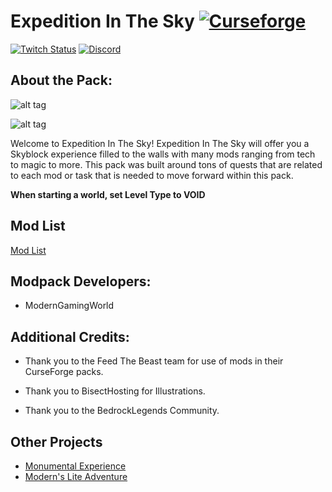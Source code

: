 # Expedition In The Sky [![Curseforge][curseImg]][curseLink]

[![Twitch Status](https://img.shields.io/twitch/status/ModernGamingWorld?label=ModernGamingWorld&style=social)](https://www.twitch.tv/moderngamingworld) [![Discord][discordimg]][discordlink]

[discordImg]: https://img.shields.io/discord/808837174387671090?color=7289DA&label=Discord&style=flat-square

[discordLink]: https://discord.gg/CTbZwZnFpZ

[curseImg]: http://cf.way2muchnoise.eu/325071.svg

[curseLink]: https://www.curseforge.com/minecraft/modpacks/expedition-in-the-sky

## About the Pack:
![alt tag](https://www.bisecthosting.com/images/CF/ES/BH_ES_Header.png)

![alt tag](https://www.bisecthosting.com/images/CF/ES/BH_ES_Insiders.png)


Welcome to Expedition In The Sky! Expedition In The Sky will offer you a Skyblock experience filled to the walls with many mods ranging from tech to magic to more. This pack was built around tons of quests that are related to each mod or task that is needed to move forward within this pack.

**When starting a world, set Level Type to VOID**



## Mod List
[Mod List](https://www.curseforge.com/minecraft/modpacks/expedition-in-the-sky/relations/dependencies)


## Modpack Developers:

- ModernGamingWorld

## Additional Credits:

- Thank you to the Feed The Beast team for use of mods in their CurseForge packs.

- Thank you to BisectHosting for Illustrations.

- Thank you to the BedrockLegends Community.


## Other Projects
- [Monumental Experience](https://www.curseforge.com/minecraft/modpacks/monumental-experience)
- [Modern's Lite Adventure](https://www.curseforge.com/minecraft/modpacks/moderns-lite-adventure)
